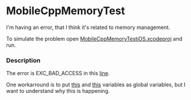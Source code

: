 # MobileCppMemoryTest

I'm having an error, that I think it's related to memory management.

To simulate the problem open [MobileCppMemoryTestiOS.xcodeproj](https://github.com/4brunu/MobileCppMemoryTest/tree/master/ios_project/MobileCppMemoryTestiOS/MobileCppMemoryTestiOS.xcodeproj) and run.

### Description

The error is EXC_BAD_ACCESS in this [line](https://github.com/4brunu/MobileCppMemoryTest/blob/master/src/main/ModelSonImpl.cpp#L53).

One workarround is to put [this](https://github.com/4brunu/MobileCppMemoryTest/blob/master/ios_project/MobileCppMemoryTestiOS/MobileCppMemoryTestiOS/ViewController.swift#L21) and [this](https://github.com/4brunu/MobileCppMemoryTest/blob/master/src/main/ModelFatherImpl.cpp#L32) variables as global variables, but I want to understand why this is happening.
